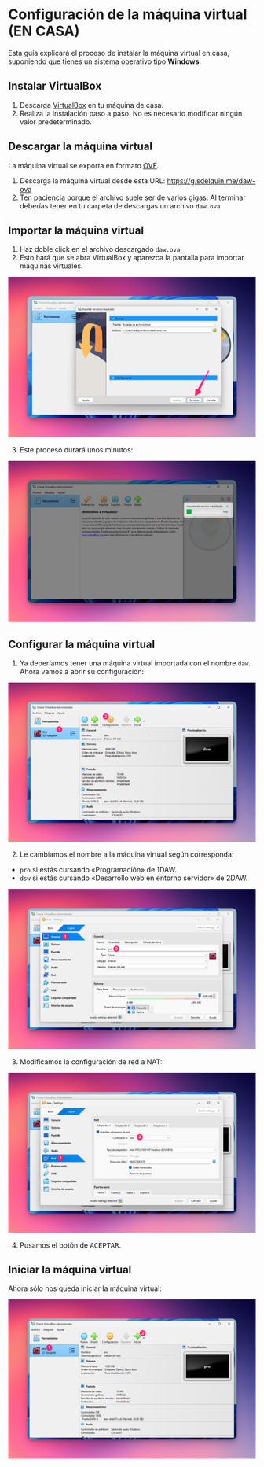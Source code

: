 # Configuración de la máquina virtual (EN CASA)

Esta guía explicará el proceso de instalar la máquina virtual en casa, suponiendo que tienes un sistema operativo tipo **Windows**.

## Instalar VirtualBox

1. Descarga [VirtualBox](https://www.virtualbox.org/wiki/Downloads) en tu máquina de casa.
2. Realiza la instalación paso a paso. No es necesario modificar ningún valor predeterminado.

## Descargar la máquina virtual

La máquina virtual se exporta en formato [OVF](https://es.wikipedia.org/wiki/Open_Virtualization_Format).

1. Descarga la máquina virtual desde esta URL: https://g.sdelquin.me/daw-ova
2. Ten paciencia porque el archivo suele ser de varios gigas. Al terminar deberías tener en tu carpeta de descargas un archivo `daw.ova`

## Importar la máquina virtual

1. Haz doble click en el archivo descargado `daw.ova`
2. Esto hará que se abra VirtualBox y aparezca la pantalla para importar máquinas virtuales.

![Importar VM - Diálogo](./images/vm-setup-home/01-import-vm-dialog.png)

3. Este proceso durará unos minutos:

![Importar VM - Proceso](./images/vm-setup-home/02-import-vm-progress.png)

## Configurar la máquina virtual

1. Ya deberíamos tener una máquina virtual importada con el nombre `daw`. Ahora vamos a abrir su configuración:

![Abrir configuración](./images/vm-setup-home/03-open-vm-config.png)

2. Le cambiamos el nombre a la máquina virtual según corresponda:

- `pro` si estás cursando «Programación» de 1DAW.
- `dsw` si estás cursando «Desarrollo web en entorno servidor» de 2DAW.

![Cambiar nombre](./images/vm-setup-home/04-change-vm-name.png)

3. Modificamos la configuración de red a NAT:

![Cambiar configuración de red](./images/vm-setup-home/05-fix-network-adapter.png)

4. Pusamos el botón de <kbd>ACEPTAR</kbd>.

## Iniciar la máquina virtual

Ahora sólo nos queda iniciar la máquina virtual:

![Iniciar la máquina virtual](./images/vm-setup-home/06-run-vm.png)
